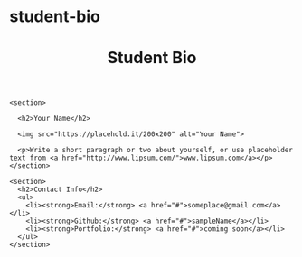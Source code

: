 # student-bio<!DOCTYPE html>
<html lang="en-us">

<head>
  <meta charset="UTF-8">
  <title>Basic Bio</title>
</head>

<body>
  <header>
    <h1>Student Bio</h1>
  </header>

  <div>

    <section>

      <h2>Your Name</h2>

      <img src="https://placehold.it/200x200" alt="Your Name">

      <p>Write a short paragraph or two about yourself, or use placeholder text from <a href="http://www.lipsum.com/">www.lipsum.com</a></p>
    </section>

    <section>
      <h2>Contact Info</h2>
      <ul>
        <li><strong>Email:</strong> <a href="#">someplace@gmail.com</a></li>
        <li><strong>Github:</strong> <a href="#">sampleName</a></li>
        <li><strong>Portfolio:</strong> <a href="#">coming soon</a></li>
      </ul>
    </section>
  </div>

</body>

</html>
